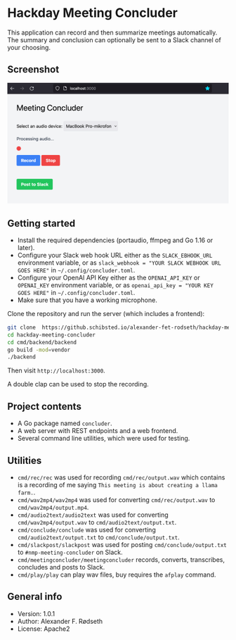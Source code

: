 # Hackday Meeting Concluder

This application can record and then summarize meetings automatically. The summary and conclusion can optionally be sent to a Slack channel of your choosing.

## Screenshot

![screenshot of recording in progress](img/screenshot.png)

## Getting started

* Install the required dependencies (portaudio, ffmpeg and Go 1.16 or later).
* Configure your Slack web hook URL either as the `SLACK_EBHOOK_URL` environment variable, or as `slack_webhook = "YOUR SLACK WEBHOOK URL GOES HERE"` in `~/.config/concluder.toml`.
* Configure your OpenAI API Key either as the `OPENAI_API_KEY` or `OPENAI_KEY` environment variable, or as `openai_api_key = "YOUR KEY GOES HERE"` in `~/.config/concluder.toml`.
* Make sure that you have a working microphone.

Clone the repository and run the server (which includes a frontend):

```sh
git clone  https://github.schibsted.io/alexander-fet-rodseth/hackday-meeting-concluder.git
cd hackday-meeting-concluder
cd cmd/backend/backend
go build -mod=vendor
./backend
```

Then visit `http://localhost:3000`.

A double clap can be used to stop the recording.

## Project contents

* A Go package named `concluder`.
* A web server with REST endpoints and a web frontend.
* Several command line utilities, which were used for testing.

## Utilities

* `cmd/rec/rec` was used for recording `cmd/rec/output.wav` which contains is a recording of me saying `This meeting is about creating a llama farm.`.
* `cmd/wav2mp4/wav2mp4` was used for converting `cmd/rec/output.wav` to `cmd/wav2mp4/output.mp4`.
* `cmd/audio2text/audio2text` was used for converting `cmd/wav2mp4/output.wav` to `cmd/audio2text/output.txt`.
* `cmd/conclude/conclude` was used for converting `cmd/audio2text/output.txt` to `cmd/conclude/output.txt`.
* `cmd/slackpost/slackpost` was used for posting `cmd/conclude/output.txt` to `#nmp-meeting-concluder` on Slack.
* `cmd/meetingconcluder/meetingconcluder` records, converts, transcribes, concludes and posts to Slack.
* `cmd/play/play` can play wav files, buy requires the `afplay` command.

## General info

* Version: 1.0.1
* Author: Alexander F. Rødseth
* License: Apache2
